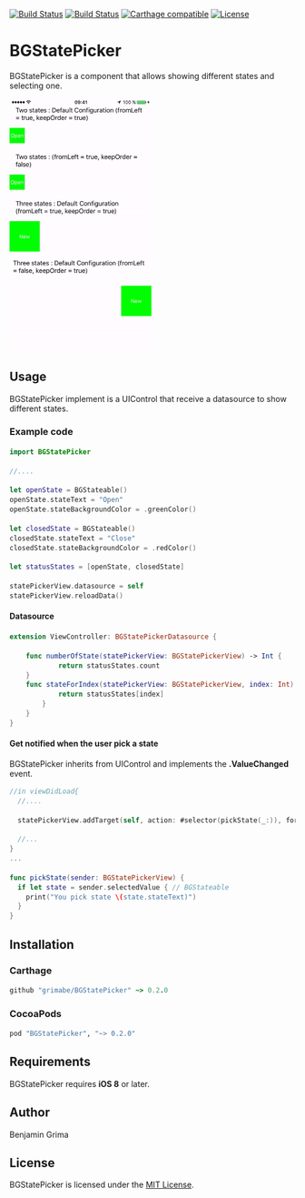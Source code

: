[![Build Status](https://travis-ci.org/grimabe/BGStatePicker.svg?branch=master)](https://travis-ci.org/grimabe/BGStatePicker)
[![Build Status](https://img.shields.io/cocoapods/v/BGStatePicker.svg)](http://cocoadocs.org/docsets/BGStatePicker/0.2.0/)
[![Carthage compatible](https://img.shields.io/badge/Carthage-compatible-4BC51D.svg?style=flat)](https://github.com/Carthage/Carthage)
[![License](http://img.shields.io/badge/license-MIT-green.svg?style=flat)](https://github.com/grimabe/BGStatePicker/blob/master/LICENSE)
# BGStatePicker

BGStatePicker is a component that allows showing different states and selecting one.

<img src="Resources/BGStatePicker.gif" alt="BGStatePicker demo" title="BGStatePicker demo" width="250px" />

## Usage

BGStatePicker implement is a UIControl that receive a datasource to show different states.

### Example code

```swift
import BGStatePicker

//....

let openState = BGStateable()
openState.stateText = "Open"
openState.stateBackgroundColor = .greenColor()

let closedState = BGStateable()
closedState.stateText = "Close"
closedState.stateBackgroundColor = .redColor()

let statusStates = [openState, closedState]

statePickerView.datasource = self
statePickerView.reloadData()

```

#### Datasource

```swift
extension ViewController: BGStatePickerDatasource {

	func numberOfState(statePickerView: BGStatePickerView) -> Int {
			return statusStates.count
	}
	func stateForIndex(statePickerView: BGStatePickerView, index: Int) -> BGStateable {
			return statusStates[index]
		}
	}
}
```
#### Get notified when the user pick a state

BGStatePicker inherits from UIControl and implements the **.ValueChanged** event.

```swift
//in viewDidLoad{
  //....

  statePickerView.addTarget(self, action: #selector(pickState(_:)), forControlEvents: [.ValueChanged])

  //...
}
...

func pickState(sender: BGStatePickerView) {
  if let state = sender.selectedValue { // BGStateable
    print("You pick state \(state.stateText)")
  }
}

```
## Installation

### Carthage
```ruby
github "grimabe/BGStatePicker" ~> 0.2.0
```

### CocoaPods
```ruby
pod "BGStatePicker", "~> 0.2.0"
```
## Requirements
BGStatePicker requires **iOS 8** or later.

## Author
Benjamin Grima  

## License
BGStatePicker is licensed under the [MIT License](http://opensource.org/licenses/mit-license.php).
